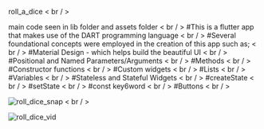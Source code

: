 roll_a_dice < br / >

main code seen in lib folder and assets folder < br / >
 #This is a flutter app that makes use of the DART programming language < br / >
 #Several foundational concepts were employed in the creation of this app such as; < br / >
   #Material Design - which helps build the beautiful UI < br / >
   #Positional and Named Parameters/Arguments < br / >
   #Methods < br / >
   #Constructor functions < br / >
   #Custom widgets < br / >
   #Lists < br / >
   #Variables < br / >
   #Stateless and Stateful Widgets < br / >
   #createState < br / >
   #setState < br / >
   #const key6word < br / >
   #Buttons < br / >

   

![roll_dice_snap](https://github.com/user-attachments/assets/018c60a2-9796-445e-8a4a-bf0fc5d27b06) < br / >

![roll_dice_vid](https://github.com/user-attachments/assets/b66962b0-03c2-469c-ac7e-f740180a690a) 
